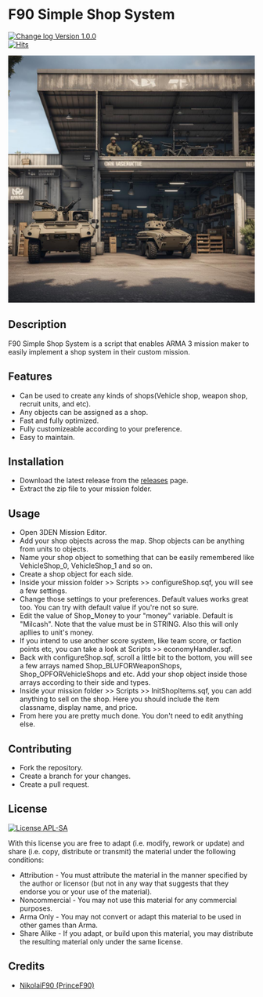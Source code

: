 # F90 Simple Shop System
[![Change log Version 1.0.0](https://img.shields.io/badge/Version-1.0.0-white?style=plastic&logo=github&labelColor=black&color=teal)](CHANGELOG.md)  
[![Hits](https://hits.sh/github.com/NikolaiF90/F90SimpleShop.svg?style=plastic&label=Repo%20Visits&extraCount=1&color=268f6e&labelColor=000000&logo=githubsponsors)](https://hits.sh/github.com/NikolaiF90/F90SimpleShop/)

![CoverImage](F90SimpleShopCover.jpg)

## Description
F90 Simple Shop System is a script that enables ARMA 3 mission maker to easily implement a shop system in their custom mission.

## Features 
* Can be used to create any kinds of shops(Vehicle shop, weapon shop, recruit units, and etc).
* Any objects can be assigned as a shop. 
* Fast and fully optimized. 
* Fully customizeable according to your preference.
* Easy to maintain.

## Installation
* Download the latest release from the [releases](https://github.com/NikolaiF90/F90SimpleShop/releases) page.
* Extract the zip file to your mission folder.

## Usage
* Open 3DEN Mission Editor.
* Add your shop objects across the map. Shop objects can be anything from units to objects. 
* Name your shop object to something that can be easily remembered like VehicleShop_0, VehicleShop_1 and so on.
* Create a shop object for each side. 
* Inside your mission folder >> Scripts >> configureShop.sqf, you will see a few settings.
* Change those settings to your preferences. Default values works great too. You can try with default value if you're not so sure. 
* Edit the value of Shop_Money to your "money" variable. Default is "Milcash". Note that the value must be in STRING. Also this will only apllies to unit's money.
* If you intend to use another score system, like team score, or faction points etc, you can take a look at Scripts >> economyHandler.sqf. 
* Back with configureShop.sqf, scroll a little bit to the bottom, you will see a few arrays named Shop_BLUFORWeaponShops, Shop_OPFORVehicleShops and etc. Add your shop object inside those arrays according to their side and types. 
* Inside your mission folder >> Scripts >> InitShopItems.sqf, you can add anything to sell on the shop. Here you should include the item classname, display name, and price.
* From here you are pretty much done. You don't need to edit anything else. 

## Contributing
* Fork the repository.
* Create a branch for your changes.
* Create a pull request. 

## License 
[![License APL-SA](https://img.shields.io/badge/APL--SA-black?style=plastic)](https://www.bohemia.net/community/licenses/arma-public-license-share-alike)

With this license you are free to adapt (i.e. modify, rework or update) and share (i.e. copy, distribute or transmit) the material under the following conditions:   
* Attribution - You must attribute the material in the manner specified by the author or licensor (but not in any way that suggests that they endorse you or your use of the material).
* Noncommercial - You may not use this material for any commercial purposes.
* Arma Only - You may not convert or adapt this material to be used in other games than Arma.
* Share Alike - If you adapt, or build upon this material, you may distribute the resulting material only under the same license.

## Credits
* [NikolaiF90 (PrinceF90)](https://github.com/NikolaiF90)